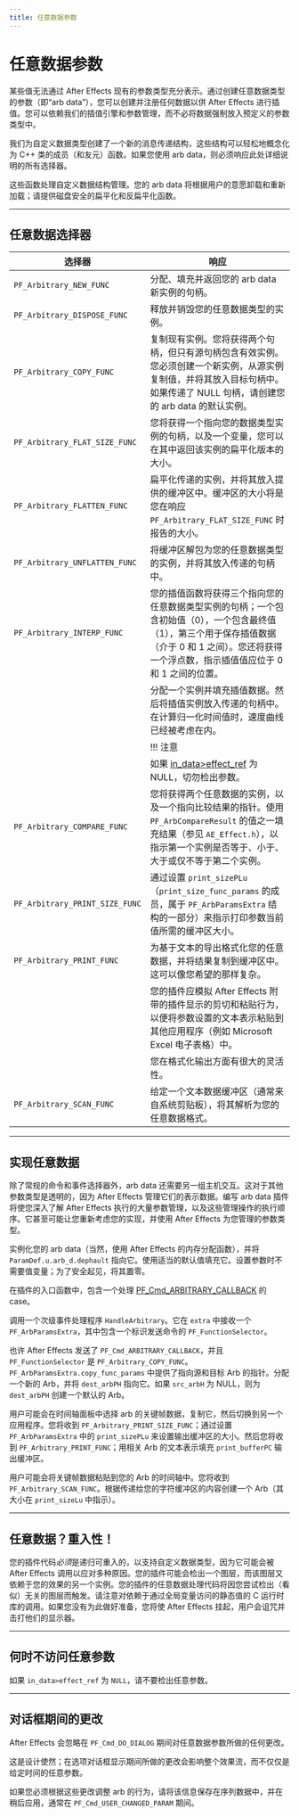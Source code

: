 ```yaml
---
title: 任意数据参数
---
```

# 任意数据参数

某些值无法通过 After Effects 现有的参数类型充分表示。通过创建任意数据类型的参数（即“arb data”），您可以创建并注册任何数据以供 After Effects 进行插值。您可以依赖我们的插值引擎和参数管理，而不必将数据强制放入预定义的参数类型中。

我们为自定义数据类型创建了一个新的消息传递结构，这些结构可以轻松地概念化为 C++ 类的成员（和友元）函数。如果您使用 arb data，则必须响应此处详细说明的所有选择器。

这些函数处理自定义数据结构管理。您的 arb data 将根据用户的意愿卸载和重新加载；请提供磁盘安全的扁平化和反扁平化函数。

---

## 任意数据选择器

|            选择器            |                                                                                                                                                            响应                                                                                                                                                             |
|------------------------------|-----------------------------------------------------------------------------------------------------------------------------------------------------------------------------------------------------------------------------------------------------------------------------------------------------------------------------|
| `PF_Arbitrary_NEW_FUNC`        | 分配、填充并返回您的 arb data 新实例的句柄。                                                                                                                                                                                                                                                     |
| `PF_Arbitrary_DISPOSE_FUNC`    | 释放并销毁您的任意数据类型的实例。                                                                                                                                                                                                                                                               |
| `PF_Arbitrary_COPY_FUNC`       | 复制现有实例。您将获得两个句柄，但只有源句柄包含有效实例。您必须创建一个新实例，从源实例复制值，并将其放入目标句柄中。如果传递了 NULL 句柄，请创建您的 arb data 的默认实例。                                                                                  |
| `PF_Arbitrary_FLAT_SIZE_FUNC`  | 您将获得一个指向您的数据类型实例的句柄，以及一个变量，您可以在其中返回该实例的扁平化版本的大小。                                                                                                                                                                                |
| `PF_Arbitrary_FLATTEN_FUNC`    | 扁平化传递的实例，并将其放入提供的缓冲区中。缓冲区的大小将是您在响应 `PF_Arbitrary_FLAT_SIZE_FUNC` 时报告的大小。                                                                                                                                                                 |
| `PF_Arbitrary_UNFLATTEN_FUNC`  | 将缓冲区解包为您的任意数据类型的实例，并将其放入传递的句柄中。                                                                                                                                                                                                                 |
| `PF_Arbitrary_INTERP_FUNC`     | 您的插值函数将获得三个指向您的任意数据类型实例的句柄；一个包含初始值（0），一个包含最终值（1），第三个用于保存插值数据（介于 0 和 1 之间）。您还将获得一个浮点数，指示插值值应位于 0 和 1 之间的位置。 |
|                                | 分配一个实例并填充插值数据。然后将插值实例放入传递的句柄中。在计算归一化时间值时，速度曲线已经被考虑在内。                                                                                              |
|                                | !!! 注意                                                                                                                                                                                                                                                                                                                        |
|                                |      如果 [in_data>effect_ref](../effect-basics/PF_InData.md#pf_indata-members) 为 NULL，切勿检出参数。                                                                                                                                                                                                           |
| `PF_Arbitrary_COMPARE_FUNC`    | 您将获得两个任意数据的实例，以及一个指向比较结果的指针。使用 `PF_ArbCompareResult` 的值之一填充结果（参见 `AE_Effect.h`），以指示第一个实例是否等于、小于、大于或仅不等于第二个实例。                                        |
| `PF_Arbitrary_PRINT_SIZE_FUNC` | 通过设置 `print_sizePLu`（`print_size_func_params` 的成员，属于 `PF_ArbParamsExtra` 结构的一部分）来指示打印参数当前值所需的缓冲区大小。                                                                                                                                   |
| `PF_Arbitrary_PRINT_FUNC`      | 为基于文本的导出格式化您的任意数据，并将结果复制到缓冲区中。这可以像您希望的那样复杂。                                                                                                                                                                                                |
|                                | 您的插件应模拟 After Effects 附带的插件显示的剪切和粘贴行为，以便将参数设置的文本表示粘贴到其他应用程序（例如 Microsoft Excel 电子表格）中。                                                                                                           |
|                                | 您在格式化输出方面有很大的灵活性。                                                                                                                                                                                                                                                             |
| `PF_Arbitrary_SCAN_FUNC`       | 给定一个文本数据缓冲区（通常来自系统剪贴板），将其解析为您的任意数据格式。                                                                                                                                                                                                                        |

---

## 实现任意数据

除了常规的命令和事件选择器外，arb data 还需要另一组主机交互。这对于其他参数类型是透明的，因为 After Effects 管理它们的表示数据。编写 arb data 插件将使您深入了解 After Effects 执行的大量参数管理，以及这些管理操作的执行顺序。它甚至可能让您重新考虑您的实现，并使用 After Effects 为您管理的参数类型。

实例化您的 arb data（当然，使用 After Effects 的内存分配函数），并将 `ParamDef.u.arb_d.dephault` 指向它。使用适当的默认值填充它。设置参数时不需要值变量；为了安全起见，将其置零。

在插件的入口函数中，包含一个处理 [PF_Cmd_ARBITRARY_CALLBACK](../effect-basics/command-selectors.md#messaging) 的 case。

调用一个次级事件处理程序 `HandleArbitrary`。它在 `extra` 中接收一个 `PF_ArbParamsExtra`，其中包含一个标识发送命令的 `PF_FunctionSelector`。

也许 After Effects 发送了 `PF_Cmd_ARBITRARY_CALLBACK`，并且 `PF_FunctionSelector` 是 `PF_Arbitrary_COPY_FUNC`。`PF_ArbParamsExtra.copy_func_params` 中提供了指向源和目标 Arb 的指针。分配一个新的 Arb，并将 `dest_arbPH` 指向它。如果 `src_arbH` 为 NULL，则为 `dest_arbPH` 创建一个默认的 Arb。

用户可能会在时间轴面板中选择 arb 的关键帧数据，复制它，然后切换到另一个应用程序。您将收到 `PF_Arbitrary_PRINT_SIZE_FUNC`；通过设置 `PF_ArbParamsExtra` 中的 `print_sizePLu` 来设置输出缓冲区的大小。然后您将收到 `PF_Arbitrary_PRINT_FUNC`；用相关 Arb 的文本表示填充 `print_bufferPC` 输出缓冲区。

用户可能会将关键帧数据粘贴到您的 Arb 的时间轴中。您将收到 `PF_Arbitrary_SCAN_FUNC`。根据传递给您的字符缓冲区的内容创建一个 Arb（其大小在 `print_sizeLu` 中指示）。

---

## 任意数据？重入性！

您的插件代码*必须*是递归可重入的，以支持自定义数据类型，因为它可能会被 After Effects 调用以应对多种原因。您的插件可能会检出一个图层，而该图层又依赖于您的效果的另一个实例。您的插件的任意数据处理代码将因您尝试检出（看似）无关的图层而触发。请注意对依赖于通过全局变量访问的静态值的 C 运行时库的调用。如果您没有为此做好准备，您将使 After Effects 挂起，用户会诅咒并击打他们的显示器。

---

## 何时不访问任意参数

如果 `in_data>effect_ref` 为 `NULL`，请不要检出任意参数。

---

## 对话框期间的更改

After Effects 会忽略在 `PF_Cmd_DO_DIALOG` 期间对任意数据参数所做的任何更改。

这是设计使然；在选项对话框显示期间所做的更改会影响整个效果流，而不仅仅是给定时间的任意参数。

如果您必须根据这些更改调整 arb 的行为，请将该信息保存在序列数据中，并在稍后应用，通常在 `PF_Cmd_USER_CHANGED_PARAM` 期间。